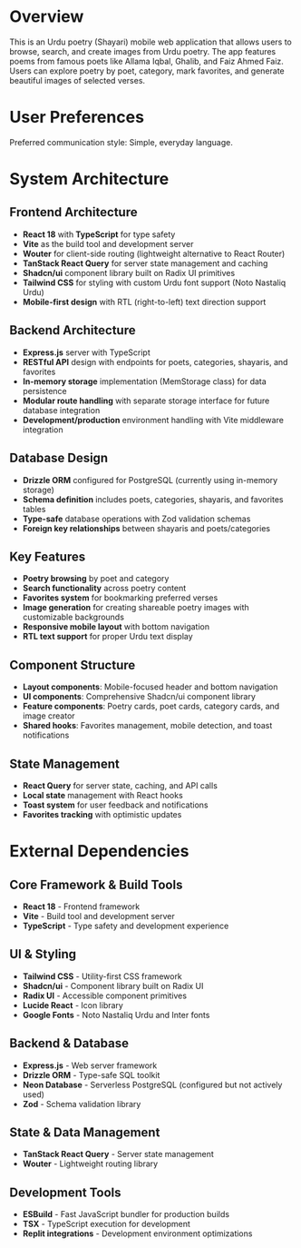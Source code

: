 # Overview

This is an Urdu poetry (Shayari) mobile web application that allows users to browse, search, and create images from Urdu poetry. The app features poems from famous poets like Allama Iqbal, Ghalib, and Faiz Ahmed Faiz. Users can explore poetry by poet, category, mark favorites, and generate beautiful images of selected verses.

# User Preferences

Preferred communication style: Simple, everyday language.

# System Architecture

## Frontend Architecture
- **React 18** with **TypeScript** for type safety
- **Vite** as the build tool and development server
- **Wouter** for client-side routing (lightweight alternative to React Router)
- **TanStack React Query** for server state management and caching
- **Shadcn/ui** component library built on Radix UI primitives
- **Tailwind CSS** for styling with custom Urdu font support (Noto Nastaliq Urdu)
- **Mobile-first design** with RTL (right-to-left) text direction support

## Backend Architecture
- **Express.js** server with TypeScript
- **RESTful API** design with endpoints for poets, categories, shayaris, and favorites
- **In-memory storage** implementation (MemStorage class) for data persistence
- **Modular route handling** with separate storage interface for future database integration
- **Development/production** environment handling with Vite middleware integration

## Database Design
- **Drizzle ORM** configured for PostgreSQL (currently using in-memory storage)
- **Schema definition** includes poets, categories, shayaris, and favorites tables
- **Type-safe** database operations with Zod validation schemas
- **Foreign key relationships** between shayaris and poets/categories

## Key Features
- **Poetry browsing** by poet and category
- **Search functionality** across poetry content
- **Favorites system** for bookmarking preferred verses
- **Image generation** for creating shareable poetry images with customizable backgrounds
- **Responsive mobile layout** with bottom navigation
- **RTL text support** for proper Urdu text display

## Component Structure
- **Layout components**: Mobile-focused header and bottom navigation
- **UI components**: Comprehensive Shadcn/ui component library
- **Feature components**: Poetry cards, poet cards, category cards, and image creator
- **Shared hooks**: Favorites management, mobile detection, and toast notifications

## State Management
- **React Query** for server state, caching, and API calls
- **Local state** management with React hooks
- **Toast system** for user feedback and notifications
- **Favorites tracking** with optimistic updates

# External Dependencies

## Core Framework & Build Tools
- **React 18** - Frontend framework
- **Vite** - Build tool and development server
- **TypeScript** - Type safety and development experience

## UI & Styling
- **Tailwind CSS** - Utility-first CSS framework
- **Shadcn/ui** - Component library built on Radix UI
- **Radix UI** - Accessible component primitives
- **Lucide React** - Icon library
- **Google Fonts** - Noto Nastaliq Urdu and Inter fonts

## Backend & Database
- **Express.js** - Web server framework
- **Drizzle ORM** - Type-safe SQL toolkit
- **Neon Database** - Serverless PostgreSQL (configured but not actively used)
- **Zod** - Schema validation library

## State & Data Management
- **TanStack React Query** - Server state management
- **Wouter** - Lightweight routing library

## Development Tools
- **ESBuild** - Fast JavaScript bundler for production builds
- **TSX** - TypeScript execution for development
- **Replit integrations** - Development environment optimizations